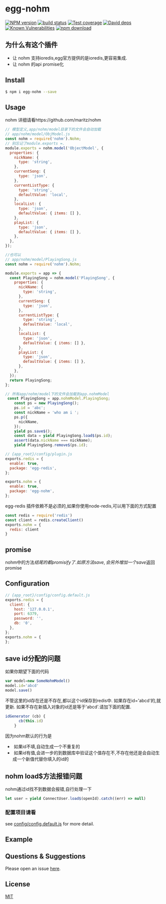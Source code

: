 # egg-nohm

[![NPM version][npm-image]][npm-url]
[![build status][travis-image]][travis-url]
[![Test coverage][codecov-image]][codecov-url]
[![David deps][david-image]][david-url]
[![Known Vulnerabilities][snyk-image]][snyk-url]
[![npm download][download-image]][download-url]

[npm-image]: https://img.shields.io/npm/v/egg-nohm.svg?style=flat-square
[npm-url]: https://npmjs.org/package/egg-nohm
[travis-image]: https://img.shields.io/travis/bugss/egg-nohm.svg?style=flat-square
[travis-url]: https://travis-ci.org/bugss/egg-nohm
[codecov-image]: https://img.shields.io/codecov/c/github/bugss/egg-nohm.svg?style=flat-square
[codecov-url]: https://codecov.io/github/bugss/egg-nohm?branch=master
[david-image]: https://img.shields.io/david/bugss/egg-nohm.svg?style=flat-square
[david-url]: https://david-dm.org/bugss/egg-nohm
[snyk-image]: https://snyk.io/test/npm/egg-nohm/badge.svg?style=flat-square
[snyk-url]: https://snyk.io/test/npm/egg-nohm
[download-image]: https://img.shields.io/npm/dm/egg-nohm.svg?style=flat-square
[download-url]: https://npmjs.org/package/egg-nohm

<!--
Description here.
-->
## 为什么有这个插件

- 让 nohm 支持ioredis,egg官方提供的是ioredis,更容易集成.
- 让 nohm 的api promise化

## Install

```bash
$ npm i egg-nohm --save
```

## Usage

nohm 详细请看https://github.com/maritz/nohm

```js
// 模型定义,app/nohm/model目录下的文件会自动加载
// app/nohm/model/ObjModel.js
const nohm = require('nohm').Nohm;
// 别忘记了module.exports =.   
module.exports = nohm.model('ObjectModel', {
  properties: {
    nickName: {
      type: 'string',
    },
    currentSong: {
      type: 'json',
    },
    currentListType: {
      type: 'string',
      defaultValue: 'local',
    },
    localList: {
      type: 'json',
      defaultValue: { items: [] },
    },
    playList: {
      type: 'json',
      defaultValue: { items: [] },
    },
  },
});

//也可以
// app/nohm/model/PlayingSong.js
const nohm = require('nohm').Nohm;

module.exports = app => {
  const PlayingSong = nohm.model('PlayingSong', {
    properties: {
      nickName: {
        type: 'string',
      },
      currentSong: {
        type: 'json',
      },
      currentListType: {
        type: 'string',
        defaultValue: 'local',
      },
      localList: {
        type: 'json',
        defaultValue: { items: [] },
      },
      playList: {
        type: 'json',
        defaultValue: { items: [] },
      },
    },
  });
  return PlayingSong;
};

```



```js
// 所有app/nohm/model下的文件会加载到app.nohmModel
 const PlayingSong = app.nohmModel.PlayingSong;
    const ps = new PlayingSong();
    ps.id = 'abc';
    const nickName = 'who am i ';
    ps.p({
      nickName,
    });
    yield ps.save$();
    const data = yield PlayingSong.load$(ps.id);
    assert(data.nickName === nickName);
    yield PlayingSong.remove$(ps.id);
```

```js
// {app_root}/config/plugin.js
exports.redis = {
  enable: true,
  package: 'egg-redis',
};

exports.nohm = {
  enable: true,
  package: 'egg-nohm',
};
```

egg-redis 插件依赖不是必须的,如果你使用node-redis,可以用下面的方式配置
```js
const redis = require('redis')
const client = redis.createClient()
exports.nohm = {
  redis: client
}
```

## promise

nohm中的方法$结尾的都promisify了.
如原方法save, 会另外增加一个save$返回promise

## Configuration

```js
// {app_root}/config/config.default.js
exports.redis = {
  client: {
    host: '127.0.0.1',
    port: 6379,
    password: '',
    db: '0',
  },
};
exports.nohm = {
};
```

## save  id分配的问题

如果你期望下面的代码
```js
var model=new SomeNohmModel()  
model.id='abcd'
model.save()
```
不管这里的id存在还是不存在,都以这个id保存到redis中.
如果存在id='abcd'的,就更新.
如果不存在新插入对象的id还是等于'abcd'.请加下面的配置.

```js
idGenerator (cb) {
      cb(this.id)
    }
```

因为nohm默认的行为是
-  如果id不填,自动生成一个不重复的
-  如果id有值,会进一步的到数据库中验证这个值存在不,不存在他还是会自动生成一个新值代替你填入的id的

## nohm load$方法报错问题
nohm通过id找不到数据会报错,自行处理一下
```js
let user = yield ConnectUser.load$(openId).catch((err) => null)
```

### 配置项目请看
see [config/config.default.js](config/config.default.js) for more detail.

## Example

<!-- example here -->

## Questions & Suggestions

Please open an issue [here](https://github.com/eggjs/egg/issues).

## License

[MIT](LICENSE)
